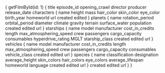 {
  getFilmById(id: 1) {
    title
    episode_id
    opening_crawl
    director
    producer
    release_date
    characters {
      name
      height
      mass
      hair_color
      skin_color
      eye_color
      birth_year
      homeworld
      url
      created
      edited
    }
    planets {
			name
      rotation_period
      orbital_period
      diameter
      climate
      gravity
      terrain
      surface_water
      population
      created
      edited
      url
    }
    starships {
			name
      model
      manufacturer
      cost_in_credits
      length
      max_atmosphering_speed
      crew
      passengers
      cargo_capacity
      consumables
      hyperdrive_rating
      MGLT
      starship_class
      created
      edited
      url
    }
    vehicles {
			name
      model
      manufacturer
      cost_in_credits
      length
      max_atmosphering_speed
      crew
      passengers
      cargo_capacity
      consumables
      vehicle_class
      created
      edited
      url
    }
    species {
    	name
      classification
      designation
      average_height
      skin_colors
      hair_colors
      eye_colors
      average_lifespan
      homeworld
      language
      created
      edited
      url
    }
    created
    edited
    url
  }
}